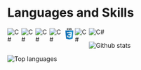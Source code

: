 <h1>Languages and Skills</h1>
<img align="left" alt="C#" width="32px" src="https://cdn.jsdelivr.net/gh/devicons/devicon/icons/csharp/csharp-original.svg"/>
<img align="left" alt="C#" width="32px" src="https://cdn.jsdelivr.net/gh/devicons/devicon/icons/cplusplus/cplusplus-original.svg"/>
<img align="left" alt="C#" width="32px" src="https://cdn.jsdelivr.net/gh/devicons/devicon/icons/java/java-original.svg">
<img align="left" alt="C#" width="32px" src="https://cdn.jsdelivr.net/gh/devicons/devicon/icons/html5/html5-original.svg">
<img align="left" alt="CSS" width="26px" src="https://raw.githubusercontent.com/github/explore/80688e429a7d4ef2fca1e82350fe8e3517d3494d/topics/css/css.png"/>
<img align="left" alt="C#" width="32px" src="https://cdn.jsdelivr.net/gh/devicons/devicon/icons/javascript/javascript-original.svg"/>
<img alt="C#" width="32px" src="https://cdn.jsdelivr.net/gh/devicons/devicon/icons/git/git-plain.svg">

 

![Github stats](https://github-readme-stats.vercel.app/api?username=ZyrusTM&count_private=true&show_icons=true&theme=radical)

![Top languages](https://github-readme-stats.vercel.app/api/top-langs/?username=ZYRUSTM&show_icons=true&theme=radical)
